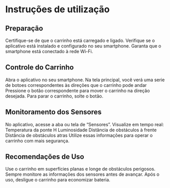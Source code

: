 
# Instruções de utilização

## Preparação

Certifique-se de que o carrinho está carregado e ligado.
Verifique se o aplicativo está instalado e configurado no seu smartphone.
Garanta que o smartphone está conectado à rede Wi-Fi.

## Controle do Carrinho

Abra o aplicativo no seu smartphone.
Na tela principal, você verá uma serie de botoes correspondentes às direções que o carrinho pode andar
Pressione o botão correspondente para mover o carrinho na direção desejada.
Para parar o carrinho, solte o botão.

## Monitoramento dos Sensores

No aplicativo, acesse a aba ou tela de “Sensores”.
Visualize em tempo real:
Temperatura da ponte H
Luminosidade
Distância de obstáculos à frente
Distância de obstáculos atras
Utilize essas informações para operar o carrinho com mais segurança.

## Recomendações de Uso

Use o carrinho em superfícies planas e longe de obstáculos perigosos.
Sempre monitore as informações dos sensores antes de avançar.
Após o uso, desligue o carrinho para economizar bateria.
